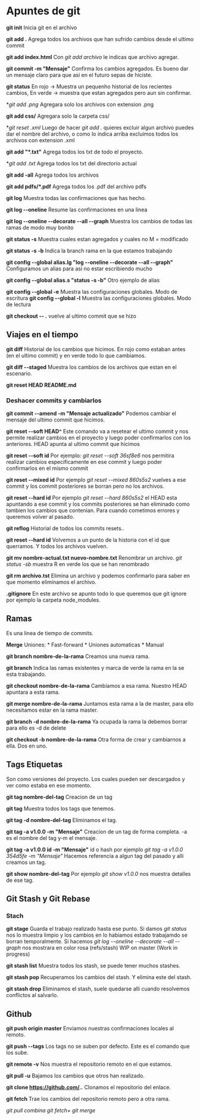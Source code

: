 # Apuntes de git

**git init**
Inicia git en el archivo

**git add .**
Agrega todos los archivos que han sufrido cambios desde el ultimo commit

**git add index.html**
Con *git add archivo* le indicas que archivo agregar.

**git commit -m "Mensaje"**
Confirma los cambios agregados. Es bueno dar un mensaje claro para que asi en el futuro sepas de hiciste.

**git status**
En rojo -> Muestra un pequenho historial de los recientes cambios,
En verde -> muestra que estan agregados pero aun sin confirmar.

**git add *.png**
Agregara solo los archivos con extension .png

**git add css/**
Agregara solo la carpeta css/

**git reset *.xml**
Luego de hacer *git add .* quieres excluir algun archivo puedes dar el nombre del archivo, o como lo indica arriba excluimos todos los archivos con extension .xml

**git add "*.txt"**
Agrega todos los txt de todo el proyecto.

**git add *.txt**
Agrega todos los txt del directorio actual

**git add -all**
Agrega todos los archivos

**git add pdfs/*.pdf**
Agrega todos los .pdf del archivo pdfs

**git log**
Muestra todas las confirmaciones que has hecho.

**git log --oneline**
Resume las confirmaciones en una linea

**git log --oneline --decorate --all --graph**
Muestra los cambios de todas las ramas de modo muy bonito

**git status -s**
Muestra cuales estan  agregados y cuales no
M = modificado

**git status -s -b**
Indica la branch rama en la que estamos trabajando

**git config --global alias.lg "log --oneline --decorate --all --graph"**
Configuramos un alias para asi no estar escribiendo mucho

**git config --global alias.s "status -s -b"**
Otro ejemplo de alias

**git config --global -e**
Muestra las configuraciones globales. Modo de escritura
**git config --global -l**
Muestra las configuraciones globales. Modo de lectura

**git checkout -- .**
vuelve al ultimo commit que se hizo

## Viajes en el tiempo

**git diff**
Historial de los cambios que hicimos. En rojo como estaban antes (en el ultimo commit) y en verde todo lo que cambiamos.

**git diff --staged**
Muestra los cambios de los archivos que estan en el escenario.

**git reset HEAD README.md**

### Deshacer commits y cambiarlos
**git commit --amend -m "Mensaje actualizado"**
Podemos cambiar el mensaje del ultimo commit que hicimos.

**git reset --soft HEAD^**
Este comando va a resetear el ultimo commit y nos permite realizar cambios en el proyecto y luego poder confirmarlos con los anteriores.
HEAD apunta al ultimo commit que hicimos

**git reset --soft id**
Por ejemplo: *git reset --soft 36sf8e6* nos permitira realizar cambios especificamente en ese commit y luego poder confirmarlos en el mismo commit

**git reset --mixed id**
Por ejemplo *git reset --mixed 860s5s2* vuelves a ese commit y los commit posteriores se borran pero no los archivos.

**git reset --hard id**
Por ejemplo *git reset --hard 860s5s2* el HEAD esta apuntando a ese commit y los commits posteriores se han eliminado como tambien los cambios que contenian. Para cuando cometimos errores y queremos volver al pasado.

**git reflog**
Historial de todos los commits resets..

**git reset --hard id**
Volvemos a un punto de la historia con el id que querramos. Y todos los archivos vuelven.

**git mv nombre-actual.txt nuevo-nombre.txt**
Renombrar un archivo. *git status -sb* muestra R en verde los que se han renombrado

**git rm archivo.tst**
Elimina un archivo y podemos confirmarlo para saber en que momento eliminamos el archivo.

**.gitignore**
En este archivo se apunto todo lo que queremos que git ignore por ejemplo la carpeta node_modules.

## Ramas
Es una linea de tiempo de commits.

**Merge**
Uniones:
    * Fast-forward
    * Uniones automaticas
    * Manual

**git branch nombre-de-la-rama**
Creamos una nueva rama.

**git branch**
Indica las ramas existentes y marca de verde la rama en la se esta trabajando.

**git checkout nombre-de-la-rama**
Cambiamos a esa rama. Nuestro HEAD apuntara a esta rama.

**git merge nombre-de-la-rama**
Juntamos esta rama a la de master, para ello necesitamos estar en la rama master.

**git branch -d nombre-de-la-rama**
Ya ocupada la rama la debemos borrar para ello es -d de delete

**git checkout -b nombre-de-la-rama**
Otra forma de crear y cambiarnos a ella. Dos en uno.

## Tags Etiquetas
Son como versiones del proyecto. Los cuales pueden ser descargados y ver como estaba en ese momento.

**git tag nombre-del-tag**
Creacion de un tag

**git tag**
Muestra  todos los tags que tenemos.

**git tag -d nombre-del-tag**
Eliminamos el tag.

**git tag -a v1.0.0 -m "Mensaje"**
Creacion de un tag de forma completa. -a es el nombre del tag y-m el mensaje.

**git tag -a v1.0.0 id -m "Mensaje"**
id o hash por ejemplo *git tag -a v1.0.0 354d5fe -m "Mensaje"*
Hacemos referencia a algun tag del pasado y alli creamos un tag.

**git show nombre-del-tag**
Por ejemplo *git show v1.0.0* nos muestra detalles de ese tag.

## Git Stash y Git Rebase
### Stach 

**git stage**
Guarda el trabajo realizado hasta ese punto.
Si damos *git status* nos lo muestra limpio y los cambios en lo habiamos estado trabajamdo se borran temporalmente. Si hacemos *git log --oneline --decorate --all --graph* nos mostrara en color rosa (refs/stash) WIP on master (Work in progress)

**git stash list**
Muestra todos los stash, se puede tener muchos stashes.

**git stash pop**
Recuperamos los cambios del stash. Y elimina este del stash.

**git stash drop**
Eliminamos el stash, suele quedarse alli cuando resolvemos conflictos al salvarlo.

## Github

**git push origin master**
Enviamos nuestras confirmaciones locales al remoto.

**git push --tags**
Los tags no se suben por defecto. Este es el comando que los sube.

**git remote -v**
Nos muestra el repositorio remoto en el que estamos.

**git pull -u**
Bajamos los cambios que otros han realizado.

**git clone https://github.com/..**
Clonamos el repositorio del enlace.

**git fetch**
Trae los cambios del repositorio remoto pero a otra rama.

*git pull combina  git fetch+ git merge*
